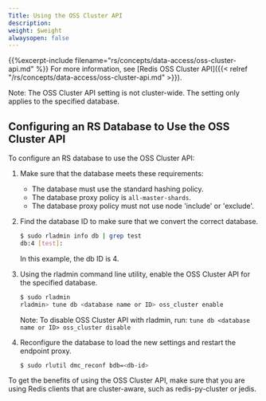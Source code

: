 ```yaml
---
Title: Using the OSS Cluster API
description: 
weight: $weight
alwaysopen: false
---
```

{{%excerpt-include filename="rs/concepts/data-access/oss-cluster-api.md" %}} 
For more information, see [Redis OSS Cluster API]({{< relref "/rs/concepts/data-access/oss-cluster-api.md" >}}).

Note: The OSS Cluster API setting is not cluster-wide. 
The setting only applies to the specified database.

## Configuring an RS Database to Use the OSS Cluster API

To configure an RS database to use the OSS Cluster API:

1. Make sure that the database meets these requirements:
    * The database must use the standard hashing policy.
    * The database proxy policy is `all-master-shards`.
    * The database proxy policy must not use node 'include' or 'exclude'.
1. Find the database ID to make sure that we convert the correct database.

    ```sh
    $ sudo rladmin info db | grep test
    db:4 [test]:
    ```

    In this example, the db ID is 4.

1. Using the rladmin command line utility, enable the OSS Cluster API 
for the specified database.

    ```sh
    $ sudo rladmin
    rladmin> tune db <database name or ID> oss_cluster enable
    ```

    Note: To disable OSS Cluster API with rladmin, run: `tune db <database name or ID> oss_cluster disable`

1. Reconfigure the database to load the new settings and restart the endpoint proxy.

    ```sh
    $ sudo rlutil dmc_reconf bdb=<db-id>
    ```

To get the benefits of using the OSS Cluster API, make sure that you are using 
Redis clients that are cluster-aware, such as redis-py-cluster or jedis.
